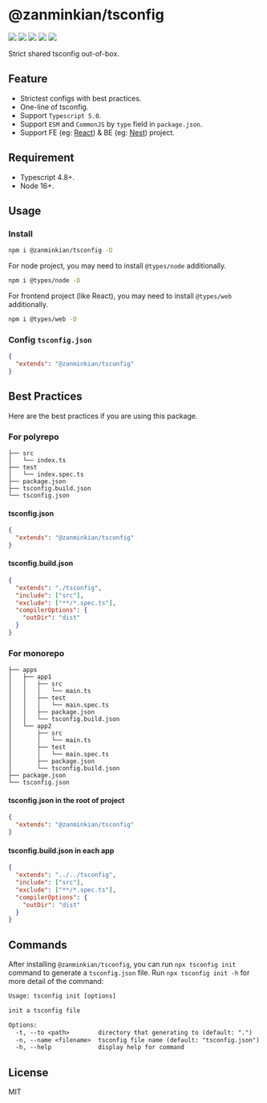 # @zanminkian/tsconfig

[![](https://img.shields.io/npm/l/@zanminkian/tsconfig.svg)](https://github.com/zanminkian/tsconfig/blob/main/LICENSE)
[![](https://img.shields.io/npm/v/@zanminkian/tsconfig.svg)](https://www.npmjs.com/package/@zanminkian/tsconfig)
[![](https://img.shields.io/npm/dm/@zanminkian/tsconfig.svg)](https://www.npmjs.com/package/@zanminkian/tsconfig)
[![](https://img.shields.io/librariesio/release/npm/@zanminkian/tsconfig)](https://www.npmjs.com/package/@zanminkian/tsconfig)
[![](https://packagephobia.com/badge?p=@zanminkian/tsconfig)](https://packagephobia.com/result?p=@zanminkian/tsconfig)

Strict shared tsconfig out-of-box.

## Feature

- Strictest configs with best practices.
- One-line of tsconfig.
- Support `Typescript 5.0`.
- Support `ESM` and `CommonJS` by `type` field in `package.json`.
- Support FE (eg: [React](https://github.com/facebook/react)) & BE (eg: [Nest](https://github.com/nestjs/nest)) project.

## Requirement

- Typescript 4.8+.
- Node 16+.

## Usage

### Install

```sh
npm i @zanminkian/tsconfig -D
```

For node project, you may need to install `@types/node` additionally.

```sh
npm i @types/node -D
```

For frontend project (like React), you may need to install `@types/web` additionally.

```sh
npm i @types/web -D
```

### Config `tsconfig.json`

```json
{
  "extends": "@zanminkian/tsconfig"
}
```

## Best Practices

Here are the best practices if you are using this package.

### For polyrepo

```
├── src
│   └── index.ts
├── test
│   └── index.spec.ts
├── package.json
├── tsconfig.build.json
└── tsconfig.json
```

#### tsconfig.json

```json
{
  "extends": "@zanminkian/tsconfig"
}
```

#### tsconfig.build.json

```json
{
  "extends": "./tsconfig",
  "include": ["src"],
  "exclude": ["**/*.spec.ts"],
  "compilerOptions": {
    "outDir": "dist"
  }
}
```

### For monorepo

```
├── apps
│   ├── app1
│   │   ├── src
│   │   │   └── main.ts
│   │   ├── test
│   │   │   └── main.spec.ts
│   │   ├── package.json
│   │   └── tsconfig.build.json
│   └── app2
│       ├── src
│       │   └── main.ts
│       ├── test
│       │   └── main.spec.ts
│       ├── package.json
│       └── tsconfig.build.json
├── package.json
└── tsconfig.json
```

#### tsconfig.json in the root of project

```json
{
  "extends": "@zanminkian/tsconfig"
}
```

#### tsconfig.build.json in each app

```json
{
  "extends": "../../tsconfig",
  "include": ["src"],
  "exclude": ["**/*.spec.ts"],
  "compilerOptions": {
    "outDir": "dist"
  }
}
```

## Commands

After installing `@zanminkian/tsconfig`, you can run `npx tsconfig init` command to generate a `tsconfig.json` file. Run `npx tsconfig init -h` for more detail of the command:

```txt
Usage: tsconfig init [options]

init a tsconfig file

Options:
  -t, --to <path>        directory that generating to (default: ".")
  -n, --name <filename>  tsconfig file name (default: "tsconfig.json")
  -h, --help             display help for command
```

## License

MIT
